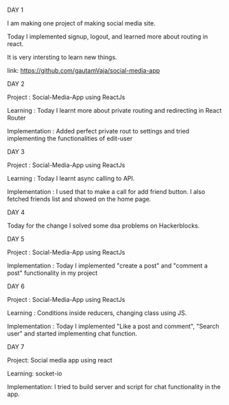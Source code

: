 DAY 1

I am making one project of making social media site.

Today I implemented signup, logout, and learned more about routing in react.

It is very intersting to learn new things.

link: https://github.com/gautamVaja/social-media-app



DAY 2

Project : Social-Media-App using ReactJs

Learning : Today I learnt more about private routing and redirecting in React Router

Implementation : Added perfect private rout to settings and tried implementing the functionalities of edit-user



DAY 3 

Project : Social-Media-App using ReactJs

Learning : Today I learnt async calling to API.

Implementation : I used that to make a call for add friend button. I also fetched friends list and showed on the home page.

DAY 4

Today for the change I solved some dsa problems on Hackerblocks.

DAY 5

Project : Social-Media-App using ReactJs

Implementation : Today I implemented "create a post" and "comment a post" functionality in my project

DAY 6

Project : Social-Media-App using ReactJs

Learning : Conditions inside reducers, changing class using JS.

Implementation : Today I implemented "Like a post and comment", "Search user" and started implementing chat function.

DAY 7

Project: Social media app using react

Learning: socket-io 

Implementation: I tried to build server and script for chat functionality in the app.
